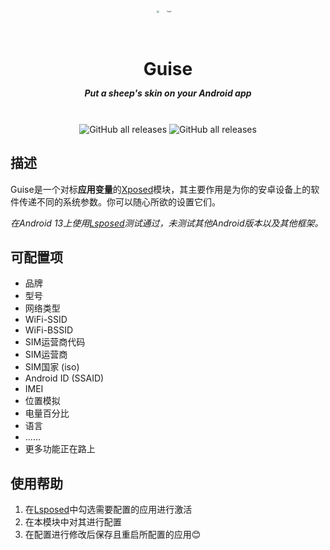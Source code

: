 <div align="center" style="display: flex; flex-flow: column; align-items: center;">
    <img src="https://github.com/Houvven/Guise/blob/31f4e3a84325029750eeca26df77d99b5ac7fc26/assets/ic_launcher-playstore.png" alt="logo" width="150" style="zoom:25%;" />
    <h1>Guise</h1>
    <h5 style="margin-top: -5px;">Put a sheep's skin on your Android app</h5>
    </br>
    <div>
        <img alt="GitHub all releases" src="https://img.shields.io/github/downloads/Xposed-Modules-Repo/com.houvven.guise/total?label=Downloads">
        <img alt="GitHub all releases" src="https://img.shields.io/badge/Android-11 or above-cornflowerblue.svg">
    </div>
</div>




## 描述

Guise是一个对标**应用变量**的[Xposed](https://baike.baidu.com/item/Xposed%E6%A1%86%E6%9E%B6/16859077)模块，其主要作用是为你的安卓设备上的软件传递不同的系统参数。你可以随心所欲的设置它们。

*在Android 13上使用[Lsposed](https://baike.baidu.com/item/LSPosed?fromModule=lemma_search-box)测试通过，未测试其他Android版本以及其他框架。*



## 可配置项

- 品牌
- 型号
- 网络类型
- WiFi-SSID
- WiFi-BSSID
- SIM运营商代码
- SIM运营商
- SIM国家 (iso)
- Android ID (SSAID)
- IMEI
- 位置模拟
- 电量百分比
- 语言
- ......
- 更多功能正在路上



## 使用帮助

1. 在[Lsposed](https://github.com/LSPosed/LSPosed)中勾选需要配置的应用进行激活
2. 在本模块中对其进行配置
3. 在配置进行修改后保存且重启所配置的应用😊

